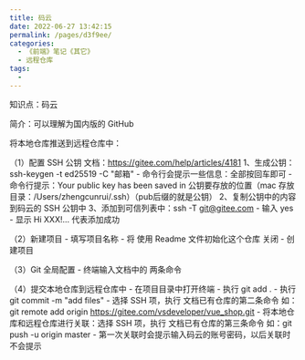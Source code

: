 ```yaml
---
title: 码云
date: 2022-06-27 13:42:15
permalink: /pages/d3f9ee/
categories:
  - 《前端》笔记《其它》
  - 远程仓库
tags:
  - 
---
```

知识点：码云

简介：可以理解为国内版的 GitHub

将本地仓库推送到远程仓库中：

  （1）配置 SSH 公钥
    文档：https://gitee.com/help/articles/4181
    1、生成公钥：ssh-keygen -t ed25519 -C "邮箱"
      - 命令行会提示一些信息：全部按回车即可
      - 命令行提示：Your public key has been saved in 公钥要存放的位置（mac 存放目录：/Users/zhengcunrui/.ssh）（pub后缀的就是公钥）
    2、复制公钥中的内容到码云的 SSH 公钥中
    3、添加到可信列表中：ssh -T git@gitee.com
      - 输入 yes
      - 显示 Hi XXX!... 代表添加成功

  （2）新建项目
    - 填写项目名称
    - 将 使用 Readme 文件初始化这个仓库 关闭
    - 创建项目

  （3）Git 全局配置
    - 终端输入文档中的 两条命令

  （4）提交本地仓库到远程仓库中
    - 在项目目录中打开终端
    - 执行 git add .
    - 执行 git commit -m "add files"
    - 选择 SSH 项，执行 文档已有仓库的第二条命令  如：git remote add origin https://gitee.com/vsdeveloper/vue_shop.git
    - 将本地仓库和远程仓库进行关联：选择 SSH 项，执行 文档已有仓库的第三条命令  如：git push -u origin master
    - 第一次关联时会提示输入码云的账号密码，以后关联时不会提示

  